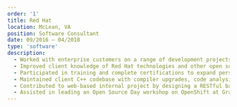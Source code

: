 ```yaml
---
order: '1'
title: Red Hat
location: McLean, VA
position: Software Consultant
date: 09/2016 – 04/2018
type: 'software'
description:
  - Worked with enterprise customers on a range of development projects, especially in an on-site capacity
  - Improved client knowledge of Red Hat technologies and other open source tools
  - Participated in training and complete certifications to expand personal knowledge of Red Hat technologies
  - Maintained client C++ codebase with compiler upgrades, code analysis tools, and Jenkins, especially through CLI
  - Contributed to web-based internal project by designing a RESTful backend API and implementing an AngularJS front-end
  - Assisted in leading an Open Source Day workshop on OpenShift at Grace Hopper Conference 2017
---
```

